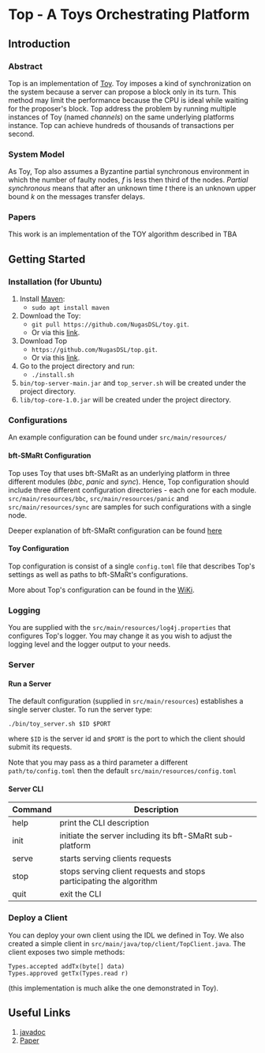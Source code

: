 # Top - A Toys Orchestrating Platform
## Introduction
### Abstract
Top is an implementation of [Toy](https://github.com/NugasDSL/toy). Toy imposes a kind of synchronization on the system 
because  a server can propose a block only in its turn. This method may limit the performance because the CPU
is ideal while waiting for the proposer's block. Top address the problem by running multiple instances of Toy 
(named _channels_) on the same underlying platforms instance. 
Top can achieve hundreds of thousands of transactions per second.
### System Model
As Toy, Top also assumes a Byzantine partial synchronous environment in which the number of faulty nodes, _f_ is less then third of the nodes.
_Partial synchronous_ means that after an unknown time _t_ there is an unknown upper bound _k_ on the messages transfer delays.

### Papers
This work is an implementation of the TOY algorithm described in TBA

## Getting Started
### Installation (for Ubuntu)
1. Install [Maven](https://maven.apache.org/):
    * `sudo apt install maven` 
1. Download the Toy:
    * `git pull https://github.com/NugasDSL/toy.git`.
    * Or via this [link](https://github.com/NugasDSL/toy/archive/master.zip).
1. Download Top
    * `https://github.com/NugasDSL/top.git`.
    * Or via this [link](https://github.com/NugasDSL/top/archive/master.zip).
1. Go to the project directory and run:
    * `./install.sh`
1. `bin/top-server-main.jar` and `top_server.sh` will be created under the project directory.
1. `lib/top-core-1.0.jar` will be created under the project directory.

### Configurations
An example configuration can be found under `src/main/resources/`
#### bft-SMaRt Configuration
Top uses Toy that uses bft-SMaRt as an underlying platform in three different modules (_bbc_, _panic_ and _sync_). Hence, Top configuration should include
three different configuration directories - each one for each module. `src/main/resources/bbc`, `src/main/resources/panic` and `src/main/resources/sync` are samples for
such configurations with a single node.

Deeper explanation of bft-SMaRt configuration can be found [here](https://github.com/bft-smart/library/wiki/BFT-SMaRt-Configuration)
#### Toy Configuration
Top configuration is consist of a single `config.toml` file that describes Top's settings as well as paths to bft-SMaRt's configurations.

More about Top's configuration can be found in the [WiKi](https://github.com/NugasDSL/top/wiki/Configuration).

### Logging
You are supplied with the `src/main/resources/log4j.properties` that configures Top's logger. You may change it as you 
wish to adjust the logging level and the logger output to your needs.
### Server
#### Run a Server
The default configuration (supplied in `src/main/resources`) establishes a single server cluster.
To run the server type:
```
./bin/toy_server.sh $ID $PORT 
```
where `$ID` is the server id and `$PORT` is the port to which the client should submit its requests.

Note that you may pass as a third parameter a different `path/to/config.toml` then the default 
`src/main/resources/config.toml`

#### Server CLI
Command | Description
--------|------------
help | print the CLI description
init | initiate the server including its bft-SMaRt sub-platform
serve| starts serving clients requests
stop | stops serving client requests and stops participating the algorithm
quit | exit the CLI
### Deploy a Client
You can deploy your own client using the IDL we defined in Toy. We also created a simple client in 
`src/main/java/top/client/TopClient.java`. The client exposes two simple methods: 
```
Types.accepted addTx(byte[] data) 
Types.approved getTx(Types.read r)
```
(this implementation is much alike the one demonstrated in Toy).

## Useful Links
1. [javadoc](https://nugasdsl.github.io/top/apidocs/overview-summary.html)
2. [Paper]()


